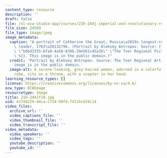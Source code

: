 ```yaml
---
content_type: resource
description: ''
draft: false
file: /ol-ocw-studio-app/courses/21h-244j-imperial-and-revolutionary-russia-culture-and-politics-1700-1917-fall-2019/41749229d4cac72499fdfd11bc629c14_21H-244Jf19.jpg
file_size: 24569
file_type: image/jpeg
image_metadata:
  caption: "A portrait of Catherine the Great, Russia\u2019s longest-ruling female\
    \ leader, 1762\u20131796. (Portrait by Aleksey Antropov. Source: {{% resource_link\
    \ \"b6bd3355-bfa9-4a58-839b-39e561c45a3b\" \"The Tver Regional Picture Gallery\"\
    \ %}}. This image is in the public domain.)"
  credit: 'Portrait by Aleksey Antropov. Source: The Tver Regional Art Gallery. This
    image is in the public domain.'
  image-alt: A serene-looking, grey-haired woman, adorned in a colorful, low-bodiced
    robe, sits on a throne, with a scepter in her hand.
learning_resource_types: []
license: https://creativecommons.org/licenses/by-nc-sa/4.0/
ocw_type: OCWImage
resourcetype: Image
title: 21H-244Jf19.jpg
uid: 41749229-d4ca-c724-99fd-fd11bc629c14
video_files:
  archive_url: ''
  video_captions_file: ''
  video_thumbnail_file: ''
  video_transcript_file: ''
video_metadata:
  video_speakers: ''
  video_tags: ''
  youtube_description: ''
  youtube_id: ''
---
```

